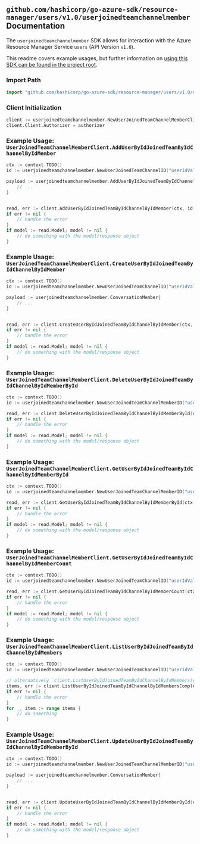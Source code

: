 
## `github.com/hashicorp/go-azure-sdk/resource-manager/users/v1.0/userjoinedteamchannelmember` Documentation

The `userjoinedteamchannelmember` SDK allows for interaction with the Azure Resource Manager Service `users` (API Version `v1.0`).

This readme covers example usages, but further information on [using this SDK can be found in the project root](https://github.com/hashicorp/go-azure-sdk/tree/main/docs).

### Import Path

```go
import "github.com/hashicorp/go-azure-sdk/resource-manager/users/v1.0/userjoinedteamchannelmember"
```


### Client Initialization

```go
client := userjoinedteamchannelmember.NewUserJoinedTeamChannelMemberClientWithBaseURI("https://management.azure.com")
client.Client.Authorizer = authorizer
```


### Example Usage: `UserJoinedTeamChannelMemberClient.AddUserByIdJoinedTeamByIdChannelByIdMember`

```go
ctx := context.TODO()
id := userjoinedteamchannelmember.NewUserJoinedTeamChannelID("userIdValue", "teamIdValue", "channelIdValue")

payload := userjoinedteamchannelmember.AddUserByIdJoinedTeamByIdChannelByIdMemberRequest{
	// ...
}


read, err := client.AddUserByIdJoinedTeamByIdChannelByIdMember(ctx, id, payload)
if err != nil {
	// handle the error
}
if model := read.Model; model != nil {
	// do something with the model/response object
}
```


### Example Usage: `UserJoinedTeamChannelMemberClient.CreateUserByIdJoinedTeamByIdChannelByIdMember`

```go
ctx := context.TODO()
id := userjoinedteamchannelmember.NewUserJoinedTeamChannelID("userIdValue", "teamIdValue", "channelIdValue")

payload := userjoinedteamchannelmember.ConversationMember{
	// ...
}


read, err := client.CreateUserByIdJoinedTeamByIdChannelByIdMember(ctx, id, payload)
if err != nil {
	// handle the error
}
if model := read.Model; model != nil {
	// do something with the model/response object
}
```


### Example Usage: `UserJoinedTeamChannelMemberClient.DeleteUserByIdJoinedTeamByIdChannelByIdMemberById`

```go
ctx := context.TODO()
id := userjoinedteamchannelmember.NewUserJoinedTeamChannelMemberID("userIdValue", "teamIdValue", "channelIdValue", "conversationMemberIdValue")

read, err := client.DeleteUserByIdJoinedTeamByIdChannelByIdMemberById(ctx, id)
if err != nil {
	// handle the error
}
if model := read.Model; model != nil {
	// do something with the model/response object
}
```


### Example Usage: `UserJoinedTeamChannelMemberClient.GetUserByIdJoinedTeamByIdChannelByIdMemberById`

```go
ctx := context.TODO()
id := userjoinedteamchannelmember.NewUserJoinedTeamChannelMemberID("userIdValue", "teamIdValue", "channelIdValue", "conversationMemberIdValue")

read, err := client.GetUserByIdJoinedTeamByIdChannelByIdMemberById(ctx, id)
if err != nil {
	// handle the error
}
if model := read.Model; model != nil {
	// do something with the model/response object
}
```


### Example Usage: `UserJoinedTeamChannelMemberClient.GetUserByIdJoinedTeamByIdChannelByIdMemberCount`

```go
ctx := context.TODO()
id := userjoinedteamchannelmember.NewUserJoinedTeamChannelID("userIdValue", "teamIdValue", "channelIdValue")

read, err := client.GetUserByIdJoinedTeamByIdChannelByIdMemberCount(ctx, id)
if err != nil {
	// handle the error
}
if model := read.Model; model != nil {
	// do something with the model/response object
}
```


### Example Usage: `UserJoinedTeamChannelMemberClient.ListUserByIdJoinedTeamByIdChannelByIdMembers`

```go
ctx := context.TODO()
id := userjoinedteamchannelmember.NewUserJoinedTeamChannelID("userIdValue", "teamIdValue", "channelIdValue")

// alternatively `client.ListUserByIdJoinedTeamByIdChannelByIdMembers(ctx, id)` can be used to do batched pagination
items, err := client.ListUserByIdJoinedTeamByIdChannelByIdMembersComplete(ctx, id)
if err != nil {
	// handle the error
}
for _, item := range items {
	// do something
}
```


### Example Usage: `UserJoinedTeamChannelMemberClient.UpdateUserByIdJoinedTeamByIdChannelByIdMemberById`

```go
ctx := context.TODO()
id := userjoinedteamchannelmember.NewUserJoinedTeamChannelMemberID("userIdValue", "teamIdValue", "channelIdValue", "conversationMemberIdValue")

payload := userjoinedteamchannelmember.ConversationMember{
	// ...
}


read, err := client.UpdateUserByIdJoinedTeamByIdChannelByIdMemberById(ctx, id, payload)
if err != nil {
	// handle the error
}
if model := read.Model; model != nil {
	// do something with the model/response object
}
```
